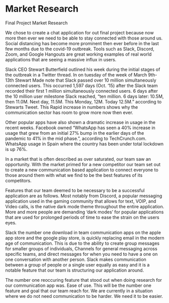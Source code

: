 # Market Research

Final Project Market Research

We chose to create a chat application for out final project because now more then ever we need to be able to stay connected with those around us. Social distancing has become more prominent then ever before in the last few months due to the covid-19 outbreak. Tools such as Slack, Discord, Zoom, and Google Hangouts are great working examples of real world applications that are seeing a massive influx in users. 

Slack CEO Stewart Butterfield outlined his week during the initial stages of the outbreak in a Twitter thread. In on tuesday of the week of March 9th-13th Stewart Made note that Slack passed over 10 million simultaneously connected users. This occurred 1,597 days (Oct. ‘15) after the Slack team recorded their first 1 million simultaneously connected users. 6 days after the 10 million user milestone Slack reached, “ten million. 6 days later: 10.5M, then 11.0M. Next day, 11.5M. This Monday, 12M. Today 12.5M.” according to Stewarts Tweet. This Rapid increase in numbers shows why the communication sector  has room to grow more now then ever.

Other popular apps have also shown a dramatic increase in usage in the recent weeks. Facebook owned “WhatsApp has seen a 40% increase in usage that grew from an initial 27% bump in the earlier days of the pandemic to 41% in the mid phase.”, according to TechCrunch.com.  WhatsApp usage in Spain where the country has been under total lockdown is up 76%.

In a market that is often described as over saturated, our team saw an opportunity. 
With the market primed for a new competitor our team set out to create a new communication based application to connect everyone to those around them with what we find to be the best features of its competitors. 

Features that our team deemed to be necessary to be a successful application are as follows.
Most notably from Discord, a popular messaging application used in the gaming community that allows for text, VOIP, and Video calls, is the native dark mode theme throughout the entire application. More and more people are demanding ‘dark modes’ for popular applications that are used for prolonged periods of time to ease the strain on the users eyes. 

Slack the number one download in team communication apps on the apple app store and the google play store, is quickly replacing email in the modern age of communication. This is due to the ability to create group messages for smaller groups of individuals, Channels for general messaging across specific teams, and direct messages for when you need to have a one on one conversation with another person. Slack makes communication between a group of people or a single user equally as easy and it is a notable feature that our team is structuring our application around. 

The number one reoccuring feature that stood out when doing research for our communication app was. Ease of use. This will be the number one feature and goal that our team reach for. We are currently in a situation where we do not need communication to be harder. We need it to be easier. 
